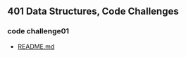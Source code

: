 ## 401 Data Structures, Code Challenges

### code challenge01 
- [README.md](https://github.com/saleem-ux/401-data-structures-and-algorithms/blob/main/array-reverse/README.md)